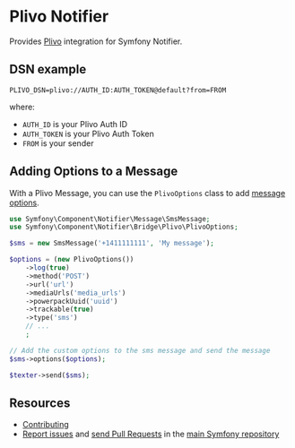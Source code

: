 Plivo Notifier
==============

Provides [Plivo](https://www.plivo.com) integration for Symfony Notifier.

DSN example
-----------

```
PLIVO_DSN=plivo://AUTH_ID:AUTH_TOKEN@default?from=FROM
```

where:

 - `AUTH_ID` is your Plivo Auth ID
 - `AUTH_TOKEN` is your Plivo Auth Token
 - `FROM` is your sender

Adding Options to a Message
---------------------------

With a Plivo Message, you can use the `PlivoOptions` class to add
[message options](https://www.plivo.com/docs/sms/api/message#send-a-message).

```php
use Symfony\Component\Notifier\Message\SmsMessage;
use Symfony\Component\Notifier\Bridge\Plivo\PlivoOptions;

$sms = new SmsMessage('+1411111111', 'My message');

$options = (new PlivoOptions())
    ->log(true)
    ->method('POST')
    ->url('url')
    ->mediaUrls('media_urls')
    ->powerpackUuid('uuid')
    ->trackable(true)
    ->type('sms')
    // ...
    ;

// Add the custom options to the sms message and send the message
$sms->options($options);

$texter->send($sms);
```

Resources
---------

 * [Contributing](https://symfony.com/doc/current/contributing/index.html)
 * [Report issues](https://github.com/symfony/symfony/issues) and
   [send Pull Requests](https://github.com/symfony/symfony/pulls)
   in the [main Symfony repository](https://github.com/symfony/symfony)
